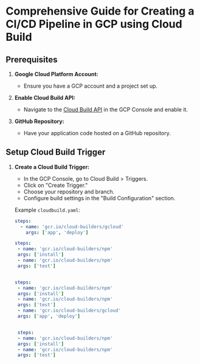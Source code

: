 # Comprehensive Guide for Creating a CI/CD Pipeline in GCP using Cloud Build

## Prerequisites

1. **Google Cloud Platform Account:**
   - Ensure you have a GCP account and a project set up.

2. **Enable Cloud Build API:**
   - Navigate to the [Cloud Build API](https://console.cloud.google.com/apis/library/cloudbuild.googleapis.com) in the GCP Console and enable it.

3. **GitHub Repository:**
   - Have your application code hosted on a GitHub repository.

## Setup Cloud Build Trigger

1. **Create a Cloud Build Trigger:**
   - In the GCP Console, go to Cloud Build > Triggers.
   - Click on "Create Trigger."
   - Choose your repository and branch.
   - Configure build settings in the "Build Configuration" section.

   Example `cloudbuild.yaml`:

   ```yaml
   steps:
     - name: 'gcr.io/cloud-builders/gcloud'
       args: ['app', 'deploy']

   steps:
    - name: 'gcr.io/cloud-builders/npm'
    args: ['install']
    - name: 'gcr.io/cloud-builders/npm'
    args: ['test']


   steps:
    - name: 'gcr.io/cloud-builders/npm'
    args: ['install']
    - name: 'gcr.io/cloud-builders/npm'
    args: ['test']
    - name: 'gcr.io/cloud-builders/gcloud'
    args: ['app', 'deploy']


    steps:
    - name: 'gcr.io/cloud-builders/npm'
    args: ['install']
    - name: 'gcr.io/cloud-builders/npm'
    args: ['test']
